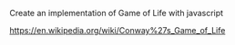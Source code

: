 Create an implementation of Game of Life with javascript

https://en.wikipedia.org/wiki/Conway%27s_Game_of_Life
